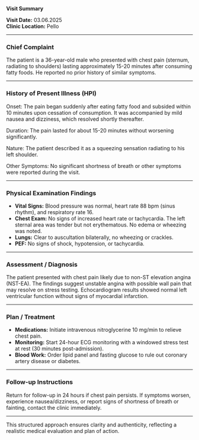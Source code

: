 

**Visit Summary**

**Visit Date:** 03.06.2025  
**Clinic Location:** Pello  

---

### **Chief Complaint**
The patient is a 36-year-old male who presented with chest pain (sternum, radiating to shoulders) lasting approximately 15-20 minutes after consuming fatty foods. He reported no prior history of similar symptoms.

---

### **History of Present Illness (HPI)**
Onset: The pain began suddenly after eating fatty food and subsided within 10 minutes upon cessation of consumption. It was accompanied by mild nausea and dizziness, which resolved shortly thereafter.

Duration: The pain lasted for about 15-20 minutes without worsening significantly.

Nature: The patient described it as a squeezing sensation radiating to his left shoulder.

Other Symptoms: No significant shortness of breath or other symptoms were reported during the visit.

---

### **Physical Examination Findings**
- **Vital Signs:** Blood pressure was normal, heart rate 88 bpm (sinus rhythm), and respiratory rate 16.
- **Chest Exam:** No signs of increased heart rate or tachycardia. The left sternal area was tender but not erythematous. No edema or wheezing was noted.
- **Lungs:** Clear to auscultation bilaterally, no wheezing or crackles.
- **PEF:** No signs of shock, hypotension, or tachycardia.

---

### **Assessment / Diagnosis**
The patient presented with chest pain likely due to non-ST elevation angina (NST-EA). The findings suggest unstable angina with possible wall pain that may resolve on stress testing. Echocardiogram results showed normal left ventricular function without signs of myocardial infarction.

---

### **Plan / Treatment**
- **Medications:** Initiate intravenous nitroglycerine 10 mg/min to relieve chest pain.
- **Monitoring:** Start 24-hour ECG monitoring with a windowed stress test at rest (30 minutes post-admission).
- **Blood Work:** Order lipid panel and fasting glucose to rule out coronary artery disease or diabetes.

---

### **Follow-up Instructions**
Return for follow-up in 24 hours if chest pain persists. If symptoms worsen, experience nausea/dizziness, or report signs of shortness of breath or fainting, contact the clinic immediately.

---

This structured approach ensures clarity and authenticity, reflecting a realistic medical evaluation and plan of action.